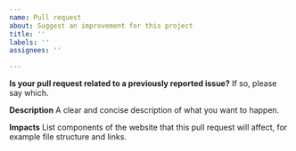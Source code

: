 ```yaml
---
name: Pull request
about: Suggest an improvement for this project
title: ''
labels: ''
assignees: ''

---
```


**Is your pull request related to a previously reported issue?**
If so, please say which.

**Description**
A clear and concise description of what you want to happen.

**Impacts**
List components of the website that this pull request will affect, for example file structure and links.
